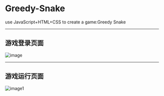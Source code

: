 # Greedy-Snake
use JavaScript+HTML+CSS to create a game:Greedy Snake
***
## 游戏登录页面
![image](https://note.youdao.com/yws/api/personal/file/E597392EEFF24AC0B8D8D99A960AA756?method=download&shareKey=0a753259066fd02bf87d863eb3fbc59f)
***
## 游戏运行页面
![image1](https://note.youdao.com/yws/api/personal/file/273F89E7FE894D2CB0871252820027A6?method=download&shareKey=6ee04206c8666f26cd11927019d3a12e)
